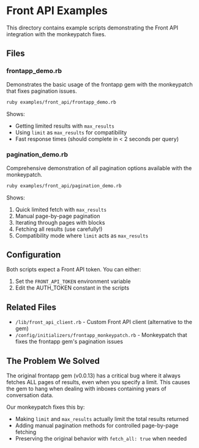 # Front API Examples

This directory contains example scripts demonstrating the Front API integration with the monkeypatch fixes.

## Files

### frontapp_demo.rb
Demonstrates the basic usage of the frontapp gem with the monkeypatch that fixes pagination issues.

```bash
ruby examples/front_api/frontapp_demo.rb
```

Shows:
- Getting limited results with `max_results`
- Using `limit` as `max_results` for compatibility
- Fast response times (should complete in < 2 seconds per query)

### pagination_demo.rb
Comprehensive demonstration of all pagination options available with the monkeypatch.

```bash
ruby examples/front_api/pagination_demo.rb
```

Shows:
1. Quick limited fetch with `max_results`
2. Manual page-by-page pagination
3. Iterating through pages with blocks
4. Fetching all results (use carefully!)
5. Compatibility mode where `limit` acts as `max_results`

## Configuration

Both scripts expect a Front API token. You can either:
1. Set the `FRONT_API_TOKEN` environment variable
2. Edit the AUTH_TOKEN constant in the scripts

## Related Files

- `/lib/front_api_client.rb` - Custom Front API client (alternative to the gem)
- `/config/initializers/frontapp_monkeypatch.rb` - Monkeypatch that fixes the frontapp gem's pagination issues

## The Problem We Solved

The original frontapp gem (v0.0.13) has a critical bug where it always fetches ALL pages of results, even when you specify a limit. This causes the gem to hang when dealing with inboxes containing years of conversation data.

Our monkeypatch fixes this by:
- Making `limit` and `max_results` actually limit the total results returned
- Adding manual pagination methods for controlled page-by-page fetching
- Preserving the original behavior with `fetch_all: true` when needed